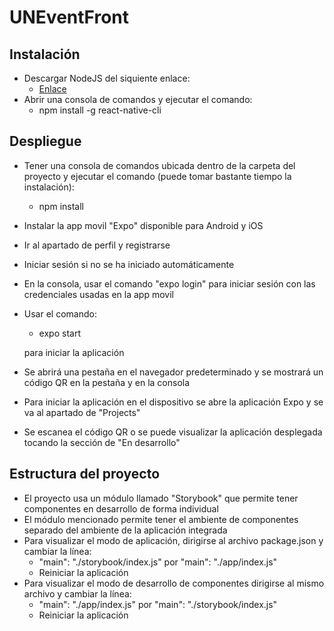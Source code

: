 # UNEventFront
## Instalación
  - Descargar NodeJS del siquiente enlace:
    - [Enlace](https://nodejs.org/es/download/)
  - Abrir una consola de comandos y ejecutar el comando:
    - npm install -g react-native-cli
  
## Despliegue
  - Tener una consola de comandos ubicada dentro de la carpeta del proyecto y ejecutar el comando (puede tomar bastante tiempo la instalación):
    - npm install
  - Instalar la app movil "Expo" disponible para Android y iOS
  - Ir al apartado de perfil y registrarse
  - Iniciar sesión si no se ha iniciado automáticamente
  - En la consola, usar el comando "expo login" para iniciar sesión con las credenciales usadas en la app movil
  - Usar el comando:
    - expo start
    
    para iniciar la aplicación
  - Se abrirá una pestaña en el navegador predeterminado y se mostrará un código QR en la pestaña y en la consola
  - Para iniciar la aplicación en el dispositivo se abre la aplicación Expo y se va al apartado de "Projects"
  - Se escanea el código QR o se puede visualizar la aplicación desplegada tocando la sección de "En desarrollo"

## Estructura del proyecto
  - El proyecto usa un módulo llamado "Storybook" que permite tener componentes en desarrollo de forma individual
  - El módulo mencionado permite tener el ambiente de componentes separado del ambiente de la aplicación integrada
  - Para visualizar el modo de aplicación, dirigirse al archivo package.json y cambiar la línea:
    - "main": "./storybook/index.js" por "main": "./app/index.js"
    - Reiniciar la aplicación
  - Para visualizar el modo de desarrollo de componentes dirigirse al mismo archivo y cambiar la línea:
    - "main": "./app/index.js" por "main": "./storybook/index.js"
    - Reiniciar la aplicación
   
